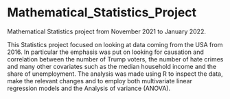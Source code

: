 # Mathematical_Statistics_Project
Mathematical Statistics project from November 2021 to January 2022.

This Statistics project focused on looking at data coming from the USA from 2016.
In particular the emphasis was put on looking for causation and correlation between the number of Trump voters,
the number of hate crimes and many other covariates such as the median household income and the share of unemployment. 
The analysis was made using R to inspect the data, 
make the relevant changes and to employ both multivariate linear regression models and the Analysis of variance (ANOVA).
